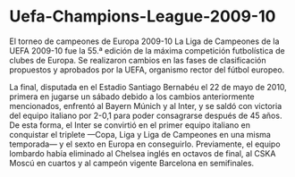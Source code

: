 # Uefa-Champions-League-2009-10
El torneo de campeones de Europa 2009-10
La Liga de Campeones de la UEFA 2009-10 fue la 55.ª edición de la máxima competición futbolística de clubes de Europa. Se realizaron cambios en las fases de clasificación propuestos y aprobados por la UEFA, organismo rector del fútbol europeo.

La final, disputada en el Estadio Santiago Bernabéu el 22 de mayo de 2010, primera en jugarse un sábado debido a los cambios anteriormente mencionados, enfrentó al Bayern Múnich y al Inter, y se saldó con victoria del equipo italiano por 2-0,1​ para poder consagrarse después de 45 años. De esta forma, el Inter se convirtió en el primer equipo italiano en conquistar el triplete —Copa, Liga y Liga de Campeones en una misma temporada— y el sexto en Europa en conseguirlo. Previamente, el equipo lombardo había eliminado al Chelsea inglés en octavos de final, al CSKA Moscú en cuartos y al campeón vigente Barcelona en semifinales.
